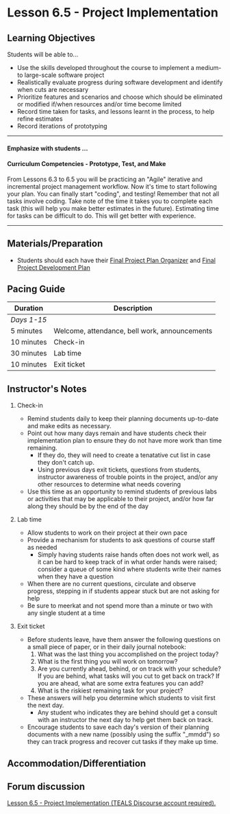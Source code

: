 # Lesson 6.5 - Project Implementation

## Learning Objectives
Students will be able to...
  * Use the skills developed throughout the course to implement a medium- to large-scale software project
  * Realistically evaluate progress during software development and identify when cuts are necessary
  * Prioritize features and scenarios and choose which should be eliminated or modified if/when resources and/or time become limited
  * Record time taken for tasks, and lessons learnt in the process, to help refine estimates
  * Record iterations of prototyping
  
  ---

#### Emphasize with students ...
#### Curriculum Competencies - Prototype, Test, and Make

From Lessons 6.3 to 6.5 you will be practicing an "Agile" iterative and incremental project management workflow.  Now it's time to start following your plan.  You can finally start "coding", and testing!   Remember that not all tasks involve coding.  Take note of the time it takes you to complete each task (this will help you make better estimates in the future).   Estimating time for tasks can be difficult to do.  This will get better with experience.

---


## Materials/Preparation
* Students should each have their [Final Project Plan Organizer](https://github.com/TEALSK12/introduction-to-computer-science/raw/master/Final%20Project%20Plan%20Organizer.docx) and [Final Project Development Plan](https://github.com/TEALSK12/introduction-to-computer-science/raw/master/Final%20Project%20Development%20Plan.docx)

## Pacing Guide

| Duration      | Description                                   |
| ------------- | --------------------------------------------- |
| _Days 1-15_   |                                               |
| 5 minutes     | Welcome, attendance, bell work, announcements |
| 10 minutes    | Check-in                                      |
| 30 minutes    | Lab time                                      |
| 10 minutes    | Exit ticket                                   |



## Instructor's Notes
1.  Check-in
    - Remind students daily to keep their planning documents up-to-date and make edits as necessary.  
    - Point out how many days remain and have students check their implementation plan to ensure they do not have more work than time remaining.
        - If they do, they will need to create a tenatative cut list in case they don't catch up.
        -   Using previous days exit tickets, questions from students, instructor awareness of trouble points in the project, and/or any other resources to determine what needs covering
    -   Use this time as an opportunity to remind students of previous labs or activities that may be applicable to their project, and/or how far along they should be by the end of the day

2.  Lab time
    -   Allow students to work on their project at their own pace
    -   Provide a mechanism for students to ask questions of course staff as needed
        -   Simply having students raise hands often does not work well, as it can be hard to keep track of in what order hands were raised; consider a queue of some kind where students write their names when they have a question
    -   When there are no current questions, circulate and observe progress, stepping in if students appear stuck but are not asking for help
    -   Be sure to meerkat and not spend more than a minute or two with any single student at a time

3.  Exit ticket
    -   Before students leave, have them answer the following questions on a small piece of paper, or in their daily journal notebook:
        1.  What was the last thing you accomplished on the project today?
        2.  What is the first thing you will work on tomorrow?
        3.  Are you currently ahead, behind, or on track with your schedule?  If you are behind, what tasks will you cut to get back on track?  If you are ahead, what are some extra features you can add?
        4.  What is the riskiest remaining task for your project?
    -   These answers will help you determine which students to visit first the next day.
        -   Any student who indicates they are behind should get a consult with an instructor the next day to help get them back on track.
    -   Encourage students to save each day's version of their planning documents with a new name (possibly using the suffix "_mmdd") so they can track progress and recover cut tasks if they make up time.


## Accommodation/Differentiation


## Forum discussion

<a href="http://forums.tealsk12.org/c/intro-unit-6/lesson-6-5-project-implementation" target="_blank">
Lesson 6.5 - Project Implementation (TEALS Discourse account required).</a>
